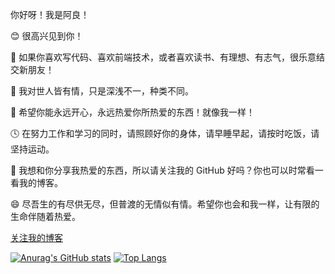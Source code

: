你好呀！我是阿良！

😊 很高兴见到你！

🎉 如果你喜欢写代码、喜欢前端技术，或者喜欢读书、有理想、有志气，很乐意结交新朋友！

💖 我对世人皆有情，只是深浅不一，种类不同。

🎨 希望你能永远开心，永远热爱你所热爱的东西！就像我一样！

🕓 在努力工作和学习的同时，请照顾好你的身体，请早睡早起，请按时吃饭，请坚持运动。

📘 我想和你分享我热爱的东西，所以请关注我的 GitHub 好吗？你也可以时常看一看我的博客。

😄 尽吾生的有尽供无尽，但普渡的无情似有情。希望你也会和我一样，让有限的生命伴随着热爱。

<a href="https://blog.csdn.net/weixin_57611815">关注我的博客</a>

[![Anurag's GitHub stats](https://github-readme-stats.vercel.app/api?username=youliang1223)](https://github.com/youliang1223)
[![Top Langs](https://github-readme-stats.vercel.app/api/top-langs/?username=youliang1223)](https://github.com/youliang1223)
